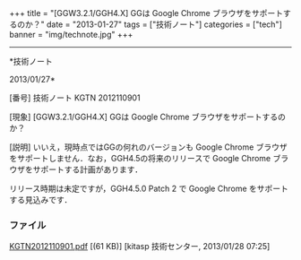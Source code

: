 ﻿+++
title = "[GGW3.2.1/GGH4.X] GGは Google Chrome ブラウザをサポートするのか？"
date = "2013-01-27"
tags = ["技術ノート"]
categories = ["tech"]
banner = "img/technote.jpg"
+++

-----------------------------------------------------------------------------------------------------------------------------

*技術ノート

2013/01/27*


[番号]
技術ノート KGTN 2012110901

[現象]
[GGW3.2.1/GGH4.X] GGは Google Chrome ブラウザをサポートするのか？

[説明]
いいえ，現時点ではGGの何れのバージョンも Google Chrome
ブラウザをサポートしません．なお，GGH4.5の将来のリリースで Google Chrome
ブラウザをサポートする計画があります．

リリース時期は未定ですが，GGH4.5.0 Patch 2 で Google Chrome
をサポートする見込みです．


### ファイル

 
 


[KGTN2012110901.pdf](http://techreport.kitasp.net/attachments/download/1102/KGTN2012110901.pdf)
 [(61 KB)] [kitasp 技術センター, 2013/01/28
07:25]


 


 

